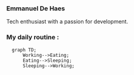 ### Emmanuel De Haes
Tech enthusiast with a passion for development.

<!--
**emmanueldehaes/emmanueldehaes** is a ✨ _special_ ✨ repository because its `README.md` (this file) appears on your GitHub profile.
-->

### My daily routine :

```mermaid
  graph TD;
      Working-->Eating;
      Eating-->Sleeping;
      Sleeping-->Working;
```
